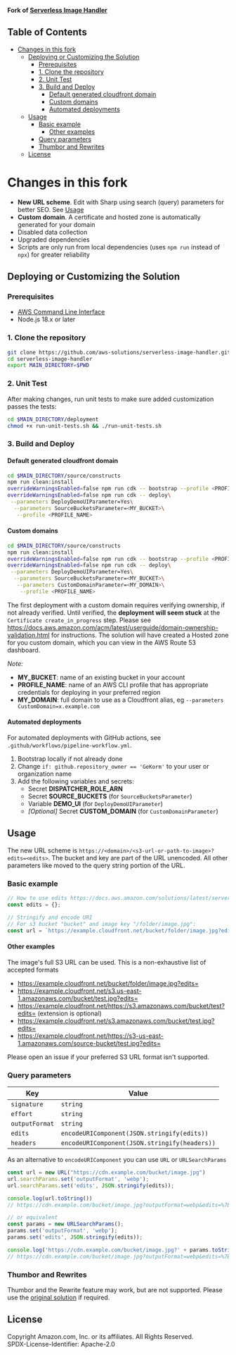 **Fork of [Serverless Image Handler](https://aws.amazon.com/solutions/implementations/serverless-image-handler/)**

## Table of Contents

* [Changes in this fork](#changes-in-this-fork)
  * [Deploying or Customizing the Solution](#deploying-or-customizing-the-solution)
    * [Prerequisites](#prerequisites)
    * [1. Clone the repository](#1-clone-the-repository)
    * [2. Unit Test](#2-unit-test)
    * [3. Build and Deploy](#3-build-and-deploy)
      * [Default generated cloudfront domain](#default-generated-cloudfront-domain)
      * [Custom domains](#custom-domains)
      * [Automated deployments](#automated-deployments)
  * [Usage](#usage)
    * [Basic example](#basic-example)
      * [Other examples](#other-examples)
    * [Query parameters](#query-parameters)
    * [Thumbor and Rewrites](#thumbor-and-rewrites)
  * [License](#license)

# Changes in this fork

- **New URL scheme**. Edit with Sharp using search (query) parameters for better SEO. See [Usage](#usage)
- **Custom domain**. A certificate and hosted zone is automatically generated for your domain
- Disabled data collection
- Upgraded dependencies
- Scripts are only run from local dependencies (uses `npm run` instead of `npx`) for greater reliability


## Deploying or Customizing the Solution

### Prerequisites

- [AWS Command Line Interface](https://aws.amazon.com/cli/)
- Node.js 18.x or later

### 1. Clone the repository

```bash
git clone https://github.com/aws-solutions/serverless-image-handler.git
cd serverless-image-handler
export MAIN_DIRECTORY=$PWD
```

### 2. Unit Test

After making changes, run unit tests to make sure added customization passes the tests:

```bash
cd $MAIN_DIRECTORY/deployment
chmod +x run-unit-tests.sh && ./run-unit-tests.sh
```

### 3. Build and Deploy

#### Default generated cloudfront domain
```bash
cd $MAIN_DIRECTORY/source/constructs
npm run clean:install
overrideWarningsEnabled=false npm run cdk -- bootstrap --profile <PROFILE_NAME>
overrideWarningsEnabled=false npm run cdk -- deploy\
 --parameters DeployDemoUIParameter=Yes\
  --parameters SourceBucketsParameter=<MY_BUCKET>\
   --profile <PROFILE_NAME>
```

#### Custom domains
```bash
cd $MAIN_DIRECTORY/source/constructs
npm run clean:install
overrideWarningsEnabled=false npm run cdk -- bootstrap --profile <PROFILE_NAME>
overrideWarningsEnabled=false npm run cdk -- deploy\
 --parameters DeployDemoUIParameter=Yes\
  --parameters SourceBucketsParameter=<MY_BUCKET>\
   --parameters CustomDomainParameter=<MY_DOMAIN>\
    --profile <PROFILE_NAME>
```

The first deployment with a custom domain requires verifying ownership, if not already verified. Until verified, the **deployment will seem stuck** at the `Certificate create_in_progress` step. Please see https://docs.aws.amazon.com/acm/latest/userguide/domain-ownership-validation.html for instructions. The solution will have created a Hosted zone for you custom domain, which you can view in the AWS Route 53 dashboard.

_Note:_
- **MY_BUCKET**: name of an existing bucket in your account
- **PROFILE_NAME**: name of an AWS CLI profile that has appropriate credentials for deploying in your preferred region
- **MY_DOMAIN**: full domain to use as a Cloudfront alias, eg `--parameters CustomDomain=x.example.com`

#### Automated deployments
For automated deployments with GitHub actions, see `.github/workflows/pipeline-workflow.yml`.

1. Bootstrap locally if not already done
2. Change `if: github.repository_owner == 'GeKorm'` to your user or organization name
3. Add the following variables and secrets:
   - Secret **DISPATCHER_ROLE_ARN** 
   - Secret **SOURCE_BUCKETS** (for `SourceBucketsParameter`)
   - Variable **DEMO_UI** (for `DeployDemoUIParameter`)
   - _[Optional]_ Secret **CUSTOM_DOMAIN** (for `CustomDomainParameter`)

## Usage

The new URL scheme is `https://<domain>/<s3-url-or-path-to-image>?edits=<edits>`. The bucket and key are part of the URL unencoded. All other parameters like moved to the query string portion of the URL.

### Basic example

```typescript
// How to use edits https://docs.aws.amazon.com/solutions/latest/serverless-image-handler/create-and-use-image-requests.html#dynamically-resize-photos
const edits = {};

// Stringify and encode URI
// For s3 bucket "bucket" and image key "/folder/image.jpg":
const url = `https://example.cloudfront.net/bucket/folder/image.jpg?edits=${encodeURIComponent(JSON.stringify(edits))}`
```

#### Other examples
The image's full S3 URL can be used. This is a non-exhaustive list of accepted formats

- https://example.cloudfront.net/bucket/folder/image.jpg?edits=
- https://example.cloudfront.net/s3.us-east-1.amazonaws.com/bucket/test.jpg?edits=
- https://example.cloudfront.net/https://s3.amazonaws.com/bucket/test?edits= (extension is optional)
- https://example.cloudfront.net/s3.amazonaws.com/bucket/test.jpg?edits=
- https://example.cloudfront.net/https://s3-us-east-1.amazonaws.com/source-bucket/test.jpg?edits=

Please open an issue if your preferred S3 URL format isn't supported.

### Query parameters

| Key            | Value                                         |
|----------------|-----------------------------------------------|
| `signature`    | `string`                                      |
| `effort`       | `string`                                      |
| `outputFormat` | `string`                                      |
| `edits`        | `encodeURIComponent(JSON.stringify(edits))`   |
| `headers`      | `encodeURIComponent(JSON.stringify(headers))` |

As an alternative to `encodeURIComponent` you can use `URL` or `URLSearchParams`

```typescript
const url = new URL("https://cdn.example.com/bucket/image.jpg")
url.searchParams.set('outputFormat', 'webp');
url.searchParams.set('edits', JSON.stringify(edits));

console.log(url.toString()) 
// https://cdn.example.com/bucket/image.jpg?outputFormat=webp&edits=%7B%22

// or equivalent
const params = new URLSearchParams();
params.set('outputFormat', 'webp');
params.set('edits', JSON.stringify(edits));

console.log('https://cdn.example.com/bucket/image.jpg?' + params.toString()) 
// https://cdn.example.com/bucket/image.jpg?outputFormat=webp&edits=%7B%22
```

### Thumbor and Rewrites
Thumbor and the Rewrite feature may work, but are not supported. Please use the [original solution](https://github.com/aws-solutions/serverless-image-handler) if required.

## License

Copyright Amazon.com, Inc. or its affiliates. All Rights Reserved.   
SPDX-License-Identifier: Apache-2.0

